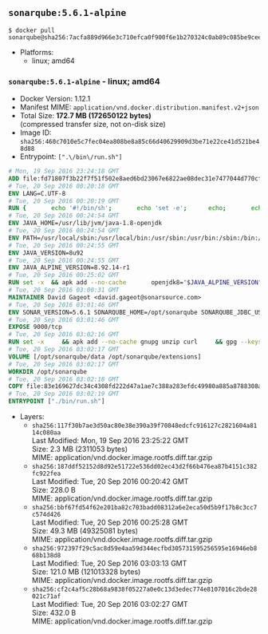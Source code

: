## `sonarqube:5.6.1-alpine`

```console
$ docker pull sonarqube@sha256:7acfa889d966e3c710efca0f900f6e1b270324c0ab89c085be9cee889e5cbfb1
```

-	Platforms:
	-	linux; amd64

### `sonarqube:5.6.1-alpine` - linux; amd64

-	Docker Version: 1.12.1
-	Manifest MIME: `application/vnd.docker.distribution.manifest.v2+json`
-	Total Size: **172.7 MB (172650122 bytes)**  
	(compressed transfer size, not on-disk size)
-	Image ID: `sha256:460c7010e5c7fec04ea808be8a85c66d40629909d3be71e22ce41d521be48d88`
-	Entrypoint: `[".\/bin\/run.sh"]`

```dockerfile
# Mon, 19 Sep 2016 23:24:18 GMT
ADD file:fd71807f3b22f7f51f502e8aed6bd23067e6822ae08dec31e7477044d770cf48 in / 
# Tue, 20 Sep 2016 00:20:18 GMT
ENV LANG=C.UTF-8
# Tue, 20 Sep 2016 00:20:19 GMT
RUN { 		echo '#!/bin/sh'; 		echo 'set -e'; 		echo; 		echo 'dirname "$(dirname "$(readlink -f "$(which javac || which java)")")"'; 	} > /usr/local/bin/docker-java-home 	&& chmod +x /usr/local/bin/docker-java-home
# Tue, 20 Sep 2016 00:24:54 GMT
ENV JAVA_HOME=/usr/lib/jvm/java-1.8-openjdk
# Tue, 20 Sep 2016 00:24:54 GMT
ENV PATH=/usr/local/sbin:/usr/local/bin:/usr/sbin:/usr/bin:/sbin:/bin:/usr/lib/jvm/java-1.8-openjdk/jre/bin:/usr/lib/jvm/java-1.8-openjdk/bin
# Tue, 20 Sep 2016 00:24:55 GMT
ENV JAVA_VERSION=8u92
# Tue, 20 Sep 2016 00:24:55 GMT
ENV JAVA_ALPINE_VERSION=8.92.14-r1
# Tue, 20 Sep 2016 00:25:02 GMT
RUN set -x 	&& apk add --no-cache 		openjdk8="$JAVA_ALPINE_VERSION" 	&& [ "$JAVA_HOME" = "$(docker-java-home)" ]
# Tue, 20 Sep 2016 03:00:31 GMT
MAINTAINER David Gageot <david.gageot@sonarsource.com>
# Tue, 20 Sep 2016 03:01:46 GMT
ENV SONAR_VERSION=5.6.1 SONARQUBE_HOME=/opt/sonarqube SONARQUBE_JDBC_USERNAME=sonar SONARQUBE_JDBC_PASSWORD=sonar SONARQUBE_JDBC_URL=
# Tue, 20 Sep 2016 03:01:46 GMT
EXPOSE 9000/tcp
# Tue, 20 Sep 2016 03:02:16 GMT
RUN set -x     && apk add --no-cache gnupg unzip curl     && gpg --keyserver ha.pool.sks-keyservers.net --recv-keys F1182E81C792928921DBCAB4CFCA4A29D26468DE     && mkdir /opt     && cd /opt     && curl -o sonarqube.zip -fSL https://sonarsource.bintray.com/Distribution/sonarqube/sonarqube-$SONAR_VERSION.zip     && curl -o sonarqube.zip.asc -fSL https://sonarsource.bintray.com/Distribution/sonarqube/sonarqube-$SONAR_VERSION.zip.asc     && gpg --batch --verify sonarqube.zip.asc sonarqube.zip     && unzip sonarqube.zip     && mv sonarqube-$SONAR_VERSION sonarqube     && rm sonarqube.zip*     && rm -rf $SONARQUBE_HOME/bin/*
# Tue, 20 Sep 2016 03:02:17 GMT
VOLUME [/opt/sonarqube/data /opt/sonarqube/extensions]
# Tue, 20 Sep 2016 03:02:17 GMT
WORKDIR /opt/sonarqube
# Tue, 20 Sep 2016 03:02:18 GMT
COPY file:83e169627dc34c4308fd222d47a1ae7c388a283efdc49980a885a8788308a052 in /opt/sonarqube/bin/ 
# Tue, 20 Sep 2016 03:02:19 GMT
ENTRYPOINT ["./bin/run.sh"]
```

-	Layers:
	-	`sha256:117f30b7ae3d50ac80e38e390a39f70848edcfc916127c2821604a8114c080aa`  
		Last Modified: Mon, 19 Sep 2016 23:25:22 GMT  
		Size: 2.3 MB (2311053 bytes)  
		MIME: application/vnd.docker.image.rootfs.diff.tar.gzip
	-	`sha256:187ddf52152d8d92e51722e536dd02ec43d2f66b476ea87b4151c382fc922fea`  
		Last Modified: Tue, 20 Sep 2016 00:20:42 GMT  
		Size: 228.0 B  
		MIME: application/vnd.docker.image.rootfs.diff.tar.gzip
	-	`sha256:bbf67fd54f62e201ba82c703badd08312a6e2eca50d5b9f17b8c3cc7c574d426`  
		Last Modified: Tue, 20 Sep 2016 00:25:28 GMT  
		Size: 49.3 MB (49325081 bytes)  
		MIME: application/vnd.docker.image.rootfs.diff.tar.gzip
	-	`sha256:972397f29c5ac8d59e4aa59d344ecfbd305731595256595e16946eb868b138d8`  
		Last Modified: Tue, 20 Sep 2016 03:03:13 GMT  
		Size: 121.0 MB (121013328 bytes)  
		MIME: application/vnd.docker.image.rootfs.diff.tar.gzip
	-	`sha256:cf2c4af5c28b68a9838f05227a0e0c13d3edec774e8107016c2bde28021c71af`  
		Last Modified: Tue, 20 Sep 2016 03:02:27 GMT  
		Size: 432.0 B  
		MIME: application/vnd.docker.image.rootfs.diff.tar.gzip
